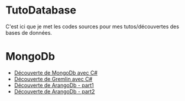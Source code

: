 # TutoDatabase

C'est ici que je met les codes sources pour mes tutos/découvertes des bases de données.

# MongoDb
* [Découverte de MongoDb avec C#](https://www.ctrl-alt-suppr.dev/2021/10/13/decouverte-de-mongodb-avec-c/)  
* [Découverte de Gremlin avec C#](https://www.ctrl-alt-suppr.dev/2021/10/19/decouverte-de-gremlin-avec-c/)
* [Découverte de ArangoDb - part1](https://www.ctrl-alt-suppr.dev/2021/10/29/decouverte-de-arangodb-part-1/)
* [Découverte de ArangoDb - part2](https://www.ctrl-alt-suppr.dev/2021/11/04/decouverte-de-arangodb-part-2/)
